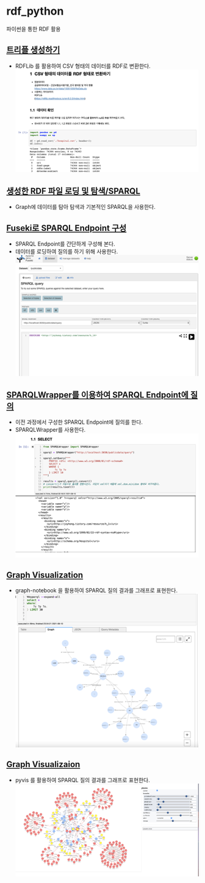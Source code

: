 # rdf_python
파이썬을 통한 RDF 활용

## [트리플 생성하기](https://github.com/joyhong85/rdf_python/blob/main/01.TripleCreation.ipynb)
 - RDFLib 를 활용하여 CSV 형태의 데이터를 RDF로 변환한다.
 ![트리플 생성하기](https://github.com/joyhong85/rdf_python/blob/main/images/01.png)

## [생성한 RDF 파일 로딩 및 탐색/SPARQL](https://github.com/joyhong85/rdf_python/blob/main/02.QueryToGraph_SPARQL.ipynb)
 - Graph에 데이터를 탐아 탐색과 기본적인 SPARQL을 사용한다.

## [Fuseki로 SPARQL Endpoint 구성](https://github.com/joyhong85/rdf_python/blob/main/03.Fuseki-SPARQL_Endpoint_just_20_minutes.pdf)
 - SPARQL Endpoint를 간단하게 구성해 본다.
 - 데이터를 로딩하여 질의를 하기 위해 사용한다.
 ![Fuseki image](https://github.com/joyhong85/rdf_python/blob/main/images/03.png)
 
## [SPARQLWrapper를 이용하여 SPARQL Endpoint에 질의](https://github.com/joyhong85/rdf_python/blob/main/04.QueryToSPARQLEndpoint.ipynb)
 - 이전 과정에서 구성한 SPARQL Endpoint에 질의를 한다.
 - SPARQLWrapper를 사용한다.
 ![SPARQL Endpoint 사용](https://github.com/joyhong85/rdf_python/blob/main/images/04.png)
 
## [Graph Visualization](https://github.com/joyhong85/rdf_python/blob/main/05.GraphVisualization.ipynb)
 - graph-notebook 을 활용하여 SPARQL 질의 결과를 그래프로 표현한다.
 ![graph-notebook](https://github.com/joyhong85/rdf_python/blob/main/images/05.png)

## [Graph Visualizaion](https://github.com/joyhong85/rdf_python/blob/main/06.GraphVisualization2_pyvis.ipynb)
 - pyvis 를 활용하여 SPARQL 질의 결과를 그래프로 표현한다.
 ![graph-notebook](https://github.com/joyhong85/rdf_python/blob/main/images/06.png)
